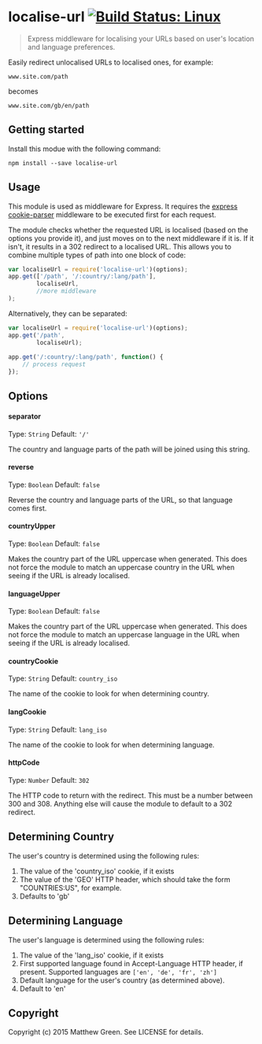# localise-url [![Build Status: Linux](https://travis-ci.org/mjgreen145/localise-url.svg?branch=master)](https://travis-ci.org/mjgreen145/localise-url)
>Express middleware for localising your URLs based on user's location and language preferences.

Easily redirect unlocalised URLs to localised ones, for example:

`www.site.com/path` 

becomes

`www.site.com/gb/en/path`

Getting started
---------------
Install this modue with the following command:
```shell
npm install --save localise-url
```

Usage
--------
This module is used as middleware for Express. 
It requires  the [express cookie-parser](https://github.com/expressjs/cookie-parser) middleware to be executed first for each request.

The module checks whether the requested URL is localised (based on the options you provide it), and just moves on to the next middleware if it is. If it isn't, it results in a 302 redirect to a localised URL.
This allows you to combine multiple types of path into one block of code:
```js
var localiseUrl = require('localise-url')(options);
app.get(['/path', '/:country/:lang/path'], 
        localiseUrl,
        //more middleware
);
```
Alternatively, they can be separated:
```js
var localiseUrl = require('localise-url')(options);
app.get('/path', 
        localiseUrl);
        
app.get('/:country/:lang/path', function() {
    // process request
});
```

Options
-------

#### separator
Type: `String`
Default: `'/'`

The country and language parts of the path will be joined using this string.

#### reverse
Type: `Boolean`
Default: `false`

Reverse the country and language parts of the URL, so that language comes first.

#### countryUpper
Type: `Boolean`
Default: `false`

Makes the country part of the URL uppercase when generated. This does not force the module to match an uppercase country in the URL when seeing if the URL is already localised.

#### languageUpper
Type: `Boolean`
Default: `false`

Makes the country part of the URL uppercase when generated. This does not force the module to match an uppercase language in the URL when seeing if the URL is already localised.

#### countryCookie
Type: `String`
Default: `country_iso`

The name of the cookie to look for when determining country.

#### langCookie
Type: `String`
Default: `lang_iso`

The name of the cookie to look for when determining language.

#### httpCode
Type: `Number`
Default: `302`

The HTTP code to return with the redirect. This must be a number between 300 and 308. Anything else will cause the module to default to a 302 redirect.


Determining Country
-------------------

The user's country is determined using the following rules:

1. The value of the 'country_iso' cookie, if it exists
2. The value of the 'GEO' HTTP header, which should take the form "COUNTRIES:US", for example.
3. Defaults to 'gb'

Determining Language
--------------------

The user's language is determined using the following rules:

1. The value of the 'lang_iso' cookie, if it exists
2. First supported language found in Accept-Language HTTP header, if present. Supported languages are `['en', 'de', 'fr', 'zh']`
3. Default language for the user's country (as determined above).
4. Default to 'en'

Copyright
---------
Copyright (c) 2015 Matthew Green. See LICENSE for details.

